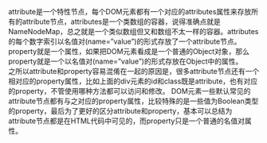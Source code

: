 attribute是一个特性节点，每个DOM元素都有一个对应的attributes属性来存放所有的attribute节点，attributes是一个类数组的容器，说得准确点就是NameNodeMap，总之就是一个类似数组但又和数组不太一样的容器。attributes的每个数字索引以名值对(name=”value”)的形式存放了一个attribute节点。  
property就是一个属性，如果把DOM元素看成是一个普通的Object对象，那么property就是一个以名值对(name=”value”)的形式存放在Object中的属性。  
之所以attribute和property容易混倄在一起的原因是，很多attribute节点还有一个相对应的property属性，比如上面的div元素的id和class既是attribute，也有对应的property，不管使用哪种方法都可以访问和修改。  DOM元素一些默认常见的attribute节点都有与之对应的property属性，比较特殊的是一些值为Boolean类型的property，最后为了更好的区分attribute和property，基本可以总结为attribute节点都是在HTML代码中可见的，而property只是一个普通的名值对属性。